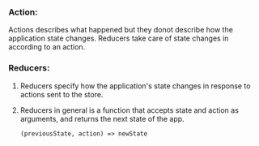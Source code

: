 ### Action:
 Actions describes what happened but they donot describe how the application state changes. Reducers take care of state changes
 in according to an action.

### Reducers:
  1. Reducers specify how the application's state changes in response to actions sent to the store.
  2. Reducers in general is a function that accepts state and action as arguments, and returns the next state of the app.
  
     `(previousState, action) => newState`
